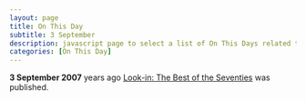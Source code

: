 ```yaml
---
layout: page
title: On This Day
subtitle: 3 September
description: javascript page to select a list of On This Days related to Lena Zavaroni.
categories: [On This Day]
---
```


**3 September 2007**
<span id="age1"></span> years ago [Look-in: The Best of the Seventies](/comics/emma/1978/09/02/emma.html) was published.

<!-- Script for calculating number of years ago -->
<script>
var dob = '19780902';
var year = Number(dob.substr(0, 4));
var month = Number(dob.substr(4, 2)) - 1;
var day = Number(dob.substr(6, 2));
var today = new Date();
var age1 = today.getFullYear() - year;
if (today.getMonth() < month || (today.getMonth() == month && today.getDate() < day)) {
age1--;
}
document.getElementById("age1").innerHTML=age1;
</script>
